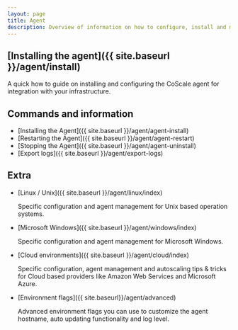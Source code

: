 ```yaml
---
layout: page
title: Agent
description: Overview of information on how to configure, install and maintain the CoScale agent.
---
```


## [Installing the agent]({{ site.baseurl }}/agent/install)
A quick how to guide on installing and configuring the CoScale agent for integration with your infrastructure.

## Commands and information

* [Installing the Agent]({{ site.baseurl }}/agent/agent-install)
* [Restarting the Agent]({{ site.baseurl }}/agent/agent-restart)
* [Stopping the Agent]({{ site.baseurl }}/agent/agent-uninstall)
* [Export logs]({{ site.baseurl }}/agent/export-logs)

## Extra

* [Linux / Unix]({{ site.baseurl }}/agent/linux/index)

    Specific configuration and agent management for Unix based operation systems.

* [Microsoft Windows]({{ site.baseurl }}/agent/windows/index)

    Specific configuration and agent management for Microsoft Windows.

* [Cloud environments]({{ site.baseurl }}/agent/cloud/index)

    Specific configuration, agent management and autoscaling tips & tricks for Cloud based providers like Amazon Web Services and Microsoft Azure.

* [Environment flags]({{ site.baseurl}}/agent/advanced)

    Advanced environment flags you can use to customize the agent hostname, auto updating functionality and log level.
